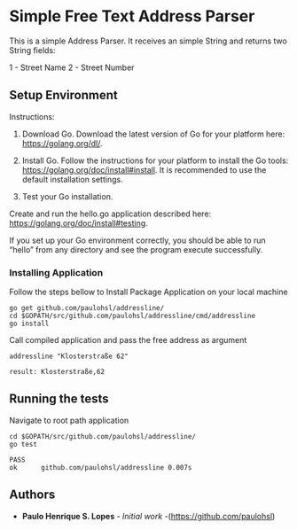 # Simple Free Text Address Parser

This is a simple Address Parser. It receives an simple String and returns two String fields: 

1 - Street Name 2 - Street Number

## Setup Environment
Instructions:

1. Download Go.
Download the latest version of Go for your platform here: https://golang.org/dl/.

2. Install Go.
Follow the instructions for your platform to install the Go tools: https://golang.org/doc/install#install. 
It is recommended to use the default installation settings.

3. Test your Go installation.

Create and run the hello.go application described here: https://golang.org/doc/install#testing.

If you set up your Go environment correctly, you should be able to run “hello” from any directory and see the program execute successfully.

### Installing Application
Follow the steps bellow to Install Package Application on your local machine
```
go get github.com/paulohsl/addressline/
cd $GOPATH/src/github.com/paulohsl/addressline/cmd/addressline
go install
```
Call compiled application and pass the free address as argument
```
addressline "Klosterstraße 62"

result: Klosterstraße,62
```

## Running the tests

Navigate to root path application
```
cd $GOPATH/src/github.com/paulohsl/addressline/
go test

PASS
ok  	github.com/paulohsl/addressline	0.007s
```


## Authors

* **Paulo Henrique S. Lopes** - *Initial work* -(https://github.com/paulohsl)
